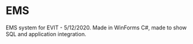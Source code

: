 # EMS
EMS system for EVIT - 5/12/2020. Made in WinForms C#, made to show SQL and application integration. 
